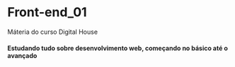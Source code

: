 # Front-end_01
Máteria do curso Digital House

#### Estudando tudo sobre desenvolvimento web, começando no básico até o avançado
